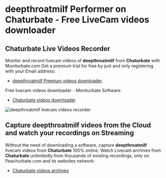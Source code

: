 # deepthroatmilf Performer on Chaturbate - Free LiveCam videos downloader

## Chaturbate Live Videos Recorder

Monitor and record livecam videos of **deepthroatmilf** from **Chaturbate** with Moniturbate.com
Get a premium trial for free by just and only registering with your Email address:
* [deepthroatmilf Premium videos downloader](https://moniturbate.com/request-demo-licence-key.html)

Free livecam videos downloader - Moniturbate Software:
* [Chaturbate videos downloader](https://moniturbate.com/moniturbate-download-software.html)

![deepthroatmilf livecam videos recorder](https://peachurnet.com/templates/moniturbate-software.png)


## Capture deepthroatmilf videos from the Cloud and watch your recordings on Streaming

Without the need of downloading a software, capture **deepthroatmilf** livecam videos from **Chaturbate** 100% online.
Watch Livecam archives from **Chaturbate** unlimitedly from thousands of existing recordings, only on Peachurbate.com and its websites network:
* [Chaturbate videos archives](https://peachurnet.com/)